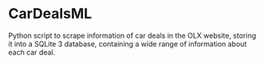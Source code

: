 # CarDealsML

Python script to scrape information of car deals in the OLX website, storing it into a SQLite 3 database, containing a wide range of information about each car deal.
